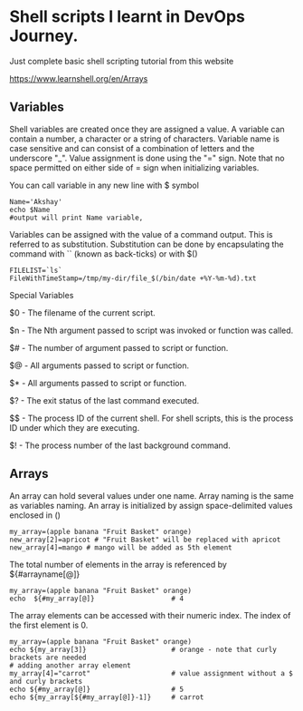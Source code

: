 # Shell scripts I learnt in DevOps Journey.
Just complete basic shell scripting tutorial from this website

https://www.learnshell.org/en/Arrays

## Variables 
Shell variables are created once they are assigned a value. A variable can contain a number, a character or a string of characters. Variable name is case sensitive and can consist of a combination of letters and the underscore "_". Value assignment is done using the "=" sign. Note that no space permitted on either side of = sign when initializing variables.

You can call variable in any new line with $ symbol
```
Name='Akshay'
echo $Name
#output will print Name variable, 
```
Variables can be assigned with the value of a command output. This is referred to as substitution. Substitution can be done by encapsulating the command with `` (known as back-ticks) or with $()

```
FILELIST=`ls`
FileWithTimeStamp=/tmp/my-dir/file_$(/bin/date +%Y-%m-%d).txt
```
Special Variables

$0 - The filename of the current script.

$n - The Nth argument passed to script was invoked or function was called.

$# - The number of argument passed to script or function.

$@ - All arguments passed to script or function.

$* - All arguments passed to script or function.

$? - The exit status of the last command executed.

$$ - The process ID of the current shell. For shell scripts, this is the process ID under which they are executing.

$! - The process number of the last background command.

## Arrays
An array can hold several values under one name. Array naming is the same as variables naming. An array is initialized by assign space-delimited values enclosed in ()
```
my_array=(apple banana "Fruit Basket" orange)
new_array[2]=apricot # "Fruit Basket" will be replaced with apricot
new_array[4]=mango # mango will be added as 5th element
```
The total number of elements in the array is referenced by ${#arrayname[@]}
```
my_array=(apple banana "Fruit Basket" orange)
echo  ${#my_array[@]}                   # 4
```
The array elements can be accessed with their numeric index. The index of the first element is 0.
```
my_array=(apple banana "Fruit Basket" orange)
echo ${my_array[3]}                     # orange - note that curly brackets are needed
# adding another array element
my_array[4]="carrot"                    # value assignment without a $ and curly brackets
echo ${#my_array[@]}                    # 5
echo ${my_array[${#my_array[@]}-1]}     # carrot
```
